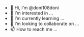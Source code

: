 - 👋 Hi, I’m @doni108doni
- 👀 I’m interested in ...
- 🌱 I’m currently learning ...
- 💞️ I’m looking to collaborate on ...
- 📫 How to reach me ...

<!---
doni108doni/doni108doni is a ✨ special ✨ repository because its `README.md` (this file) appears on your GitHub profile.
You can click the Preview link to take a look at your changes.
--->
